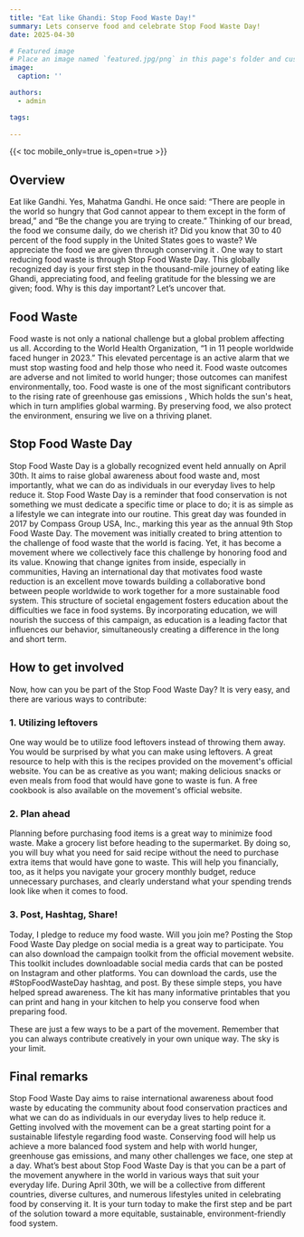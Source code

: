 ```yaml
---
title: "Eat like Ghandi: Stop Food Waste Day!"
summary: Lets conserve food and celebrate Stop Food Waste Day!
date: 2025-04-30

# Featured image
# Place an image named `featured.jpg/png` in this page's folder and customize its options here.
image:
  caption: ''

authors:
  - admin

tags:
  
---
```



{{< toc mobile_only=true is_open=true >}}

## Overview

Eat like Gandhi. Yes, Mahatma Gandhi. He once said: “There are people in the world so hungry that God cannot appear to them except in the form of bread,” and “Be the change you are trying to create.” Thinking of our bread, the food we consume daily, do we cherish it? Did you know that 30 to 40 percent of the food supply in the United States goes to waste? We appreciate the food we are given through conserving it . One way to start reducing food waste is through Stop Food Waste Day. This globally recognized day is your first step in the thousand-mile journey of eating like Ghandi, appreciating food, and feeling gratitude for the blessing we are given; food. Why is this day important? Let’s uncover that.

## Food  Waste

Food waste is not only a national challenge but a global problem affecting us all. According to the World Health Organization, “1 in 11 people worldwide faced hunger in 2023.”  This elevated percentage is an active alarm that we must stop wasting food and help those who need it. Food waste outcomes are adverse and not limited to world hunger; those outcomes can manifest environmentally, too. Food waste is one of the most significant contributors to the rising rate of greenhouse gas emissions , Which holds the sun's heat, which in turn amplifies global warming.  By preserving food, we also protect the environment, ensuring we live on a thriving planet.

## Stop Food Waste Day

Stop Food Waste Day is a globally recognized event held annually on April 30th. It aims to raise global awareness about food waste and, most importantly, what we can do as individuals in our everyday lives to help reduce it. Stop Food Waste Day is a reminder that food conservation is not something we must dedicate a specific time or place to do; it is as simple as a lifestyle we can integrate into our routine. This great day was founded in 2017 by Compass Group USA, Inc., marking this year as the annual 9th Stop Food Waste Day. The movement was initially created to bring attention to the challenge of food waste that the world is facing. Yet, it has become a movement where we collectively face this challenge by honoring food and its value. Knowing that change ignites from inside, especially in communities, Having an international day that motivates food waste reduction is an excellent move towards building a collaborative bond between people worldwide to work together for a more sustainable food system.  This structure of societal engagement fosters education about the difficulties we face in food systems. By incorporating education, we will nourish the success of this campaign, as education is a leading factor that influences our behavior, simultaneously creating a difference in the long and short term. 

## How to get involved

Now, how can you be part of the Stop Food Waste Day? It is very easy, and there are various ways to contribute:

### 1. Utilizing leftovers

One way would be to utilize food leftovers instead of throwing them away. You would be surprised by what you can make using leftovers. A great resource to help with this is the recipes provided on the movement's official website. You can be as creative as you want; making delicious snacks or even meals from food that would have gone to waste is fun. A free cookbook is also available on the movement's official website.

### 2. Plan ahead

Planning before purchasing food items is a great way to minimize food waste. Make a grocery list before heading to the supermarket. By doing so, you will buy what you need for said recipe without the need to purchase extra items that would have gone to waste. This will help you financially, too, as it helps you navigate your grocery monthly budget, reduce unnecessary purchases, and clearly understand what your spending trends look like when it comes to food.

### 3. Post, Hashtag, Share!

Today, I pledge to reduce my food waste. Will you join me? Posting the Stop Food Waste Day pledge on social media is a great way to participate. You can also download the campaign toolkit from the official movement website. This toolkit includes downloadable social media cards that can be posted on Instagram and other platforms. You can download the cards, use the #StopFoodWasteDay hashtag, and post. By these simple steps, you have helped spread awareness. The kit has many informative printables that you can print and hang in your kitchen to help you conserve food when preparing food.

These are just a few ways to be a part of the movement. Remember that you can always contribute creatively in your own unique way. The sky is your limit.

## Final remarks

Stop Food Waste Day aims to raise international awareness about food waste by educating the community about food conservation practices and what we can do as individuals in our everyday lives to help reduce it. Getting involved with the movement can be a great starting point for a sustainable lifestyle regarding food waste. Conserving food will help us achieve a more balanced food system and help with world hunger, greenhouse gas emissions, and many other challenges we face, one step at a day. What’s best about Stop Food Waste Day is that you can be a part of the movement anywhere in the world in various ways that suit your everyday life. During April 30th, we will be a collective from different countries, diverse cultures, and numerous lifestyles united in celebrating food by conserving it. It is your turn today to make the first step and be part of the solution toward a more equitable, sustainable, environment-friendly food system.